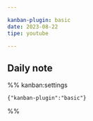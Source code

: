 ```yaml
---

kanban-plugin: basic
date: 2023-08-22
tipe: youtube

---
```


## Daily note





%% kanban:settings
```
{"kanban-plugin":"basic"}
```
%%